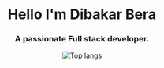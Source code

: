 <h1 align="center">Hello I'm Dibakar Bera</h1>
<h3 align="center">A passionate Full stack developer.</h3>       
<div align="center">

<img alt="Top langs" src="https://github-readme-stats.vercel.app/api/top-langs/?username=dibakarbera01&layout=compact&&langs_count=8"/>
</div>

<!-- <p><img align="center" src="https://github-readme-streak-stats.herokuapp.com/?user=dibakarbera01&" alt="dibakarbera01"/></p> -->

